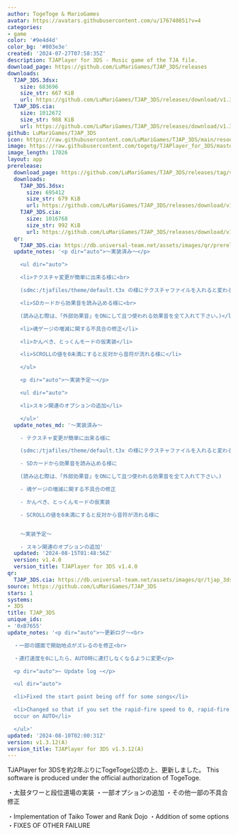 ```yaml
---
author: TogeToge & MarioGames
avatar: https://avatars.githubusercontent.com/u/176740851?v=4
categories:
- game
color: '#9e4d4d'
color_bg: '#803e3e'
created: '2024-07-27T07:58:35Z'
description: TJAPlayer for 3DS - Music game of the TJA file.
download_page: https://github.com/LuMariGames/TJAP_3DS/releases
downloads:
  TJAP_3DS.3dsx:
    size: 683696
    size_str: 667 KiB
    url: https://github.com/LuMariGames/TJAP_3DS/releases/download/v1.3.12%28A%29/TJAP_3DS.3dsx
  TJAP_3DS.cia:
    size: 1012672
    size_str: 988 KiB
    url: https://github.com/LuMariGames/TJAP_3DS/releases/download/v1.3.12%28A%29/TJAP_3DS.cia
github: LuMariGames/TJAP_3DS
icon: https://raw.githubusercontent.com/LuMariGames/TJAP_3DS/main/resource/icon.png
image: https://raw.githubusercontent.com/togetg/TJAPlayer_for_3DS/master/resource/banner.png
image_length: 17026
layout: app
prerelease:
  download_page: https://github.com/LuMariGames/TJAP_3DS/releases/tag/v1.4.0
  downloads:
    TJAP_3DS.3dsx:
      size: 695412
      size_str: 679 KiB
      url: https://github.com/LuMariGames/TJAP_3DS/releases/download/v1.4.0/TJAP_3DS.3dsx
    TJAP_3DS.cia:
      size: 1016768
      size_str: 992 KiB
      url: https://github.com/LuMariGames/TJAP_3DS/releases/download/v1.4.0/TJAP_3DS.cia
  qr:
    TJAP_3DS.cia: https://db.universal-team.net/assets/images/qr/prerelease/tjap_3ds-cia.png
  update_notes: '<p dir="auto">〜実装済み〜</p>

    <ul dir="auto">

    <li>テクスチャ変更が簡単に出来る様に<br>

    (sdmc:/tjafiles/theme/default.t3x の様にテクスチャファイルを入れると変わる)</li>

    <li>SDカードから効果音を読み込める様に<br>

    (読み込む際は、「外部効果音」をONにして且つ使われる効果音を全て入れて下さい。)</li>

    <li>魂ゲージの増減に関する不具合の修正</li>

    <li>かんぺき、とっくんモードの仮実装</li>

    <li>SCROLLの値を0未満にすると反対から音符が流れる様に</li>

    </ul>

    <p dir="auto">〜実装予定〜</p>

    <ul dir="auto">

    <li>スキン関連のオプションの追加</li>

    </ul>'
  update_notes_md: '〜実装済み〜

    - テクスチャ変更が簡単に出来る様に

    (sdmc:/tjafiles/theme/default.t3x の様にテクスチャファイルを入れると変わる)

    - SDカードから効果音を読み込める様に

    (読み込む際は、「外部効果音」をONにして且つ使われる効果音を全て入れて下さい。)

    - 魂ゲージの増減に関する不具合の修正

    - かんぺき、とっくんモードの仮実装

    - SCROLLの値を0未満にすると反対から音符が流れる様に


    〜実装予定〜

    - スキン関連のオプションの追加'
  updated: '2024-08-15T01:48:56Z'
  version: v1.4.0
  version_title: TJAPlayer for 3DS v1.4.0
qr:
  TJAP_3DS.cia: https://db.universal-team.net/assets/images/qr/tjap_3ds-cia.png
source: https://github.com/LuMariGames/TJAP_3DS
stars: 1
systems:
- 3DS
title: TJAP_3DS
unique_ids:
- '0xB7655'
update_notes: '<p dir="auto">〜更新ログ〜<br>

  ・一部の譜面で開始地点がズレるのを修正<br>

  ・連打速度を0にしたら、AUTO時に連打しなくなるように変更</p>

  <p dir="auto">~ Update log ~</p>

  <ul dir="auto">

  <li>Fixed the start point being off for some songs</li>

  <li>Changed so that if you set the rapid-fire speed to 0, rapid-fire will no longer
  occur on AUTO</li>

  </ul>'
updated: '2024-08-10T02:00:31Z'
version: v1.3.12(A)
version_title: TJAPlayer for 3DS v1.3.12(A)
---
```

TJAPlayer for 3DSを約2年ぶりにTogeToge公認の上、更新しました。
This software is produced under the official authorization of TogeToge.

・太鼓タワーと段位道場の実装
・一部オプションの追加
・その他一部の不具合修正

・Implementation of Taiko Tower and Rank Dojo
・Addition of some options
・FIXES OF OTHER FAILURE